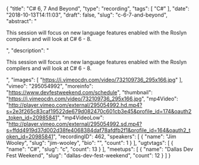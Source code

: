 {
  "title": "C# 6, 7 And Beyond",
  "type": "recording",
  "tags": [
    "C#"
  ],
  "date": "2018-10-13T14:11:03",
  "draft": false,
  "slug": "c-6-7-and-beyond",
  "abstract": "<p>This session will focus on new language features enabled with the Roslyn compilers and will look at C# 6 - 8.</p>",
  "description": "<p>This session will focus on new language features enabled with the Roslyn compilers and will look at C# 6 - 8.</p>",
  "images": [
    "https://i.vimeocdn.com/video/732109736_295x166.jpg"
  ],
  "vimeo": "295054992",
  "moreinfo": "https://www.devfestweekend.com/schedule",
  "thumbnail": "https://i.vimeocdn.com/video/732109736_295x166.jpg",
  "mp4Video": "http://player.vimeo.com/external/295054992.hd.mp4?s=2e3f265c83caf19522de679d082470c601cb3e45&profile_id=174&oauth2_token_id=20985841",
  "mp4VideoLow": "http://player.vimeo.com/external/295054992.sd.mp4?s=ffdd4919d37d002d38fe4068384daf78afdfb2f1&profile_id=164&oauth2_token_id=20985841",
  "recordingID": 462,
  "speakers": [
    {
      "name": "Jim Wooley",
      "slug": "jim-wooley",
      "bio": "",
      "count": 1
    }
  ],
  "ugtvtags": [
    {
      "name": "C#",
      "slug": "c",
      "count": 13
    }
  ],
  "meetups": [
    {
      "name": "Dallas Dev Fest Weekend",
      "slug": "dallas-dev-fest-weekend",
      "count": 12
    }
  ]
}